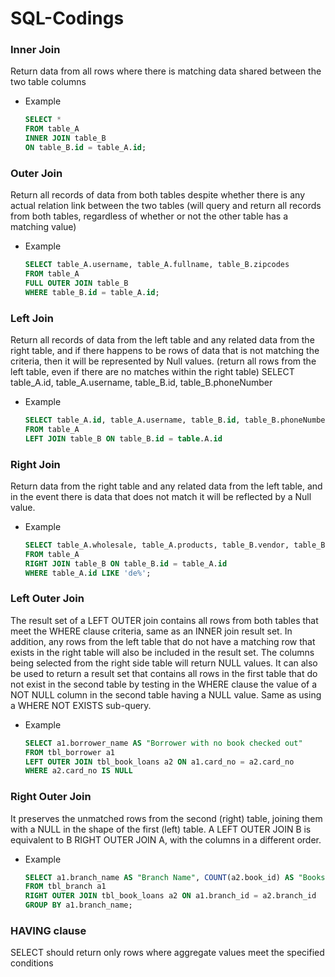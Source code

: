 # SQL-Codings

### Inner Join

Return data from all rows where there is matching data shared between the two table columns

* Example

    ```SQL
    SELECT * 
    FROM table_A 
    INNER JOIN table_B 
    ON table_B.id = table_A.id;
    ```

### Outer Join

Return all records of data from both tables despite whether there is any actual relation link between the two tables
(will query and return all records from both tables, regardless of whether or not the other table has a matching value)

* Example

    ```SQL
    SELECT table_A.username, table_A.fullname, table_B.zipcodes
    FROM table_A
    FULL OUTER JOIN table_B
    WHERE table_B.id = table_A.id;
    ```

### Left Join

Return all records of data from the left table and any related data from the right table, and if there happens to be rows of data that is not matching the criteria, then it will be represented by Null values.
(return all rows from the left table, even if there are no matches within the right table)
SELECT table_A.id, table_A.username, table_B.id, table_B.phoneNumber

* Example

    ```SQL
    SELECT table_A.id, table_A.username, table_B.id, table_B.phoneNumber
    FROM table_A
    LEFT JOIN table_B ON table_B.id = table.A.id
    ```

### Right Join

Return data from the right table and any related data from the left table, and in the event there is data that does not match it will be reflected by a Null value.

* Example

    ```SQL
    SELECT table_A.wholesale, table_A.products, table_B.vendor, table_B.contact
    FROM table_A
    RIGHT JOIN table_B ON table_B.id = table_A.id
    WHERE table_A.id LIKE 'de%';
    ```

### Left Outer Join

The result set of a LEFT OUTER join contains all rows from both tables that meet the WHERE clause criteria, same as an INNER join result set. 
In addition, any rows from the left table that do not have a matching row that exists in the right table will also be included in the result set.
The columns being selected from the right side table will return NULL values.
It can also be used to return a result set that contains all rows in the first table that do not exist in the second table by testing in the WHERE clause the value of a NOT NULL column in the second table having a NULL value. Same as using a WHERE NOT EXISTS sub-query.

* Example


    ```SQL
    SELECT a1.borrower_name AS "Borrower with no book checked out"
    FROM tbl_borrower a1
    LEFT OUTER JOIN tbl_book_loans a2 ON a1.card_no = a2.card_no
    WHERE a2.card_no IS NULL
    ```

### Right Outer Join

It preserves the unmatched rows from the second (right) table, joining them with a NULL in the shape of the first (left) table. 
A LEFT OUTER JOIN B is equivalent to B RIGHT OUTER JOIN A, with the columns in a different order.

* Example

    ```SQL
    SELECT a1.branch_name AS "Branch Name", COUNT(a2.book_id) AS "Books Loaned"
    FROM tbl_branch a1
    RIGHT OUTER JOIN tbl_book_loans a2 ON a1.branch_id = a2.branch_id
    GROUP BY a1.branch_name;
    ```

### HAVING clause

SELECT should return only rows where aggregate values meet the specified conditions